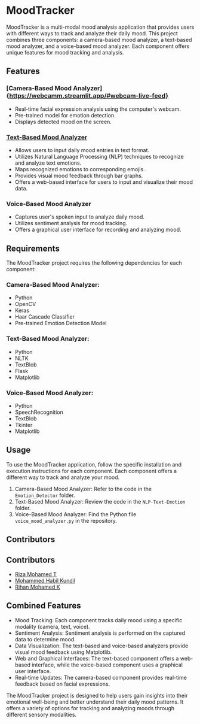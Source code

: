 # MoodTracker
MoodTracker is a multi-modal mood analysis application that provides users with different ways to track and analyze their daily mood. This project combines three components: a camera-based mood analyzer, a text-based mood analyzer, and a voice-based mood analyzer. Each component offers unique features for mood tracking and analysis.

## Features
### [Camera-Based Mood Analyzer]{https://webcamm.streamlit.app/#webcam-live-feed}
- Real-time facial expression analysis using the computer's webcam.
- Pre-trained model for emotion detection.
- Displays detected mood on the screen.

### [Text-Based Mood Analyzer](https://mooodd.streamlit.app/)
- Allows users to input daily mood entries in text format.
- Utilizes Natural Language Processing (NLP) techniques to recognize and analyze text emotions.
- Maps recognized emotions to corresponding emojis.
- Provides visual mood feedback through bar graphs.
- Offers a web-based interface for users to input and visualize their mood data.


### Voice-Based Mood Analyzer
- Captures user's spoken input to analyze daily mood.
- Utilizes sentiment analysis for mood tracking.
- Offers a graphical user interface for recording and analyzing mood.

## Requirements
The MoodTracker project requires the following dependencies for each component:

### Camera-Based Mood Analyzer:
- Python
- OpenCV
- Keras
- Haar Cascade Classifier
- Pre-trained Emotion Detection Model

### Text-Based Mood Analyzer:
- Python
- NLTK
- TextBlob
- Flask
- Matplotlib

### Voice-Based Mood Analyzer:
- Python
- SpeechRecognition
- TextBlob
- Tkinter
- Matplotlib

## Usage
To use the MoodTracker application, follow the specific installation and execution instructions for each component. Each component offers a different way to track and analyze your mood.

1. Camera-Based Mood Analyzer: Refer to the code in the `Emotion_Detector` folder.
2. Text-Based Mood Analyzer: Review the code in the `NLP-Text-Emotion` folder.
3. Voice-Based Mood Analyzer: Find the Python file `voice_mood_analyzer.py` in the repository.

## Contributors
## Contributors
- [Riza Mohamed T](https://github.com/codewithriza)
- [Mohammed Habil Kundil](https://github.com/habil619)
- [Rihan Mohamed K](https://github.com/rihanmhmd102)


## Combined Features
- Mood Tracking: Each component tracks daily mood using a specific modality (camera, text, voice).
- Sentiment Analysis: Sentiment analysis is performed on the captured data to determine mood.
- Data Visualization: The text-based and voice-based analyzers provide visual mood feedback using Matplotlib.
- Web and Graphical Interfaces: The text-based component offers a web-based interface, while the voice-based component uses a graphical user interface.
- Real-time Updates: The camera-based component provides real-time feedback based on facial expressions.

The MoodTracker project is designed to help users gain insights into their emotional well-being and better understand their daily mood patterns. It offers a variety of options for tracking and analyzing moods through different sensory modalities.
